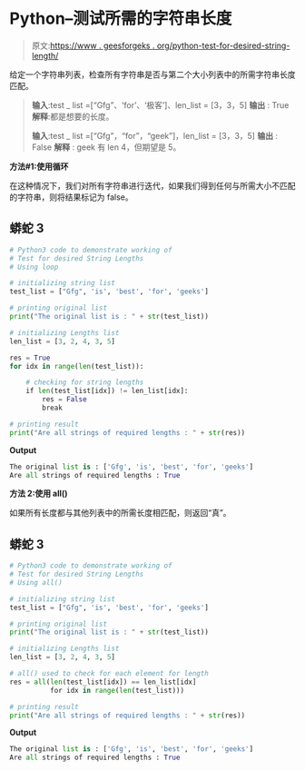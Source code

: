 # Python–测试所需的字符串长度

> 原文:[https://www . geesforgeks . org/python-test-for-desired-string-length/](https://www.geeksforgeeks.org/python-test-for-desired-string-lengths/)

给定一个字符串列表，检查所有字符串是否与第二个大小列表中的所需字符串长度匹配。

> **输入**:test _ list =[“Gfg”、‘for’、‘极客’]、len_list = [3，3，5]
> **输出** : True
> **解释**:都是想要的长度。
> 
> **输入**:test _ list =[“Gfg”，“for”，“geek”]，len_list = [3，3，5]
> **输出** : False
> **解释** : geek 有 len 4，但期望是 5。

**方法#1:使用循环**

在这种情况下，我们对所有字符串进行迭代，如果我们得到任何与所需大小不匹配的字符串，则将结果标记为 false。

## 蟒蛇 3

```py
# Python3 code to demonstrate working of 
# Test for desired String Lengths
# Using loop

# initializing string list
test_list = ["Gfg", 'is', 'best', 'for', 'geeks']

# printing original list
print("The original list is : " + str(test_list))

# initializing Lengths list 
len_list = [3, 2, 4, 3, 5]

res = True
for idx in range(len(test_list)):

    # checking for string lengths
    if len(test_list[idx]) != len_list[idx]:
        res = False
        break

# printing result 
print("Are all strings of required lengths : " + str(res))
```

**Output**

```py
The original list is : ['Gfg', 'is', 'best', 'for', 'geeks']
Are all strings of required lengths : True

```

**方法 2:使用 all()**

如果所有长度都与其他列表中的所需长度相匹配，则返回“真”。

## 蟒蛇 3

```py
# Python3 code to demonstrate working of
# Test for desired String Lengths
# Using all()

# initializing string list
test_list = ["Gfg", 'is', 'best', 'for', 'geeks']

# printing original list
print("The original list is : " + str(test_list))

# initializing Lengths list
len_list = [3, 2, 4, 3, 5]

# all() used to check for each element for length
res = all(len(test_list[idx]) == len_list[idx]
          for idx in range(len(test_list)))

# printing result
print("Are all strings of required lengths : " + str(res))
```

**Output**

```py
The original list is : ['Gfg', 'is', 'best', 'for', 'geeks']
Are all strings of required lengths : True

```